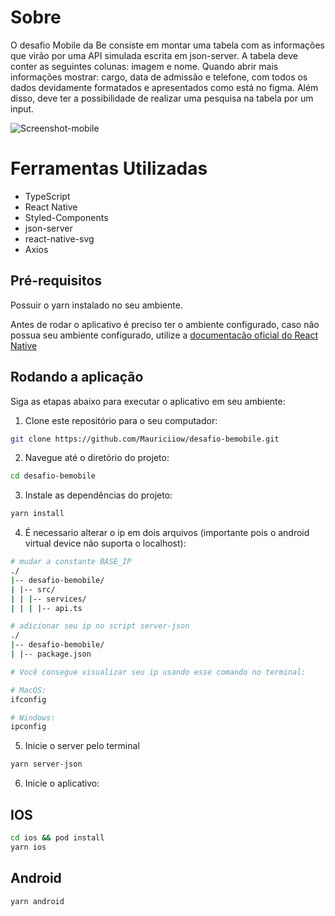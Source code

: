 # Sobre

O desafio Mobile da Be consiste em montar uma tabela com as informações que virão por uma API simulada escrita em json-server.
A tabela deve conter as seguintes colunas: imagem e nome.
Quando abrir mais informações mostrar: cargo, data de admissão e telefone, com todos os dados devidamente formatados e apresentados como está no figma. Além disso, deve ter a possibilidade de realizar uma pesquisa na tabela por um input.

![Screenshot-mobile](https://user-images.githubusercontent.com/1697362/194322705-faf9fbbe-ce38-4c17-93f6-50750e68e542.png)

# Ferramentas Utilizadas

- TypeScript
- React Native
- Styled-Components
- json-server
- react-native-svg
- Axios

## Pré-requisitos

Possuir o yarn instalado no seu ambiente.

Antes de rodar o aplicativo é preciso ter o ambiente configurado, caso não possua seu ambiente configurado, utilize a [documentacão oficial do React Native](https://reactnative.dev/docs/environment-setup)

## Rodando a aplicação

Siga as etapas abaixo para executar o aplicativo em seu ambiente:

1. Clone este repositório para o seu computador:

```bash
git clone https://github.com/Mauriciiow/desafio-bemobile.git
```

2. Navegue até o diretório do projeto:

```bash
cd desafio-bemobile
```

3. Instale as dependências do projeto:

```bash
yarn install
```

4. É necessario alterar o ip em dois arquivos (importante pois o android virtual device não suporta o localhost):

```bash
# mudar a constante BASE_IP
./
|-- desafio-bemobile/
| |-- src/
| | |-- services/
| | | |-- api.ts

# adicionar seu ip no script server-json
./
|-- desafio-bemobile/
| |-- package.json
```

```bash
# Você consegue visualizar seu ip usando esse comando no terminal:

# MacOS:
ifconfig

# Windows:
ipconfig
```

5. Inicie o server pelo terminal

```bash
yarn server-json
```

6. Inicie o aplicativo:

## IOS

```bash
cd ios && pod install
yarn ios
```

## Android

```bash
yarn android
```
